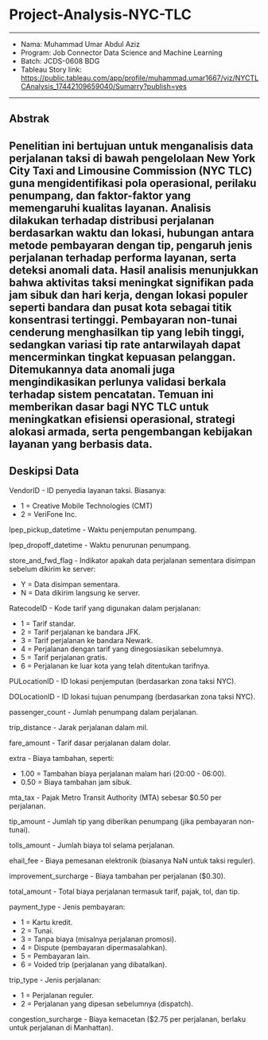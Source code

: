 # Project-Analysis-NYC-TLC
---
- Nama: Muhammad Umar Abdul Aziz
- Program: Job Connector Data Science and Machine Learning
- Batch: JCDS-0608 BDG
- Tableau Story link: https://public.tableau.com/app/profile/muhammad.umar1667/viz/NYCTLCAnalysis_17442109659040/Sumarry?publish=yes
---
## Abstrak

Penelitian ini bertujuan untuk menganalisis data perjalanan taksi di bawah pengelolaan New York City Taxi and Limousine Commission (NYC TLC) guna mengidentifikasi pola operasional, perilaku penumpang, dan faktor-faktor yang memengaruhi kualitas layanan. Analisis dilakukan terhadap distribusi perjalanan berdasarkan waktu dan lokasi, hubungan antara metode pembayaran dengan tip, pengaruh jenis perjalanan terhadap performa layanan, serta deteksi anomali data. Hasil analisis menunjukkan bahwa aktivitas taksi meningkat signifikan pada jam sibuk dan hari kerja, dengan lokasi populer seperti bandara dan pusat kota sebagai titik konsentrasi tertinggi. Pembayaran non-tunai cenderung menghasilkan tip yang lebih tinggi, sedangkan variasi tip rate antarwilayah dapat mencerminkan tingkat kepuasan pelanggan. Ditemukannya data anomali juga mengindikasikan perlunya validasi berkala terhadap sistem pencatatan. Temuan ini memberikan dasar bagi NYC TLC untuk meningkatkan efisiensi operasional, strategi alokasi armada, serta pengembangan kebijakan layanan yang berbasis data.
---
## Deskipsi Data

VendorID - ID penyedia layanan taksi. Biasanya:

- 1 = Creative Mobile Technologies (CMT)
- 2 = VeriFone Inc.

lpep_pickup_datetime - Waktu penjemputan penumpang.

lpep_dropoff_datetime - Waktu penurunan penumpang.

store_and_fwd_flag - Indikator apakah data perjalanan sementara disimpan sebelum dikirim ke server:

- Y = Data disimpan sementara.
- N = Data dikirim langsung ke server.

RatecodeID - Kode tarif yang digunakan dalam perjalanan:

- 1 = Tarif standar.
- 2 = Tarif perjalanan ke bandara JFK.
- 3 = Tarif perjalanan ke bandara Newark.
- 4 = Perjalanan dengan tarif yang dinegosiasikan sebelumnya.
- 5 = Tarif perjalanan gratis.
- 6 = Perjalanan ke luar kota yang telah ditentukan tarifnya.

PULocationID - ID lokasi penjemputan (berdasarkan zona taksi NYC).

DOLocationID - ID lokasi tujuan penumpang (berdasarkan zona taksi NYC).

passenger_count - Jumlah penumpang dalam perjalanan.

trip_distance - Jarak perjalanan dalam mil.

fare_amount - Tarif dasar perjalanan dalam dolar.

extra - Biaya tambahan, seperti:

- 1.00 = Tambahan biaya perjalanan malam hari (20:00 - 06:00).
- 0.50 = Biaya tambahan jam sibuk.

mta_tax - Pajak Metro Transit Authority (MTA) sebesar $0.50 per perjalanan.

tip_amount - Jumlah tip yang diberikan penumpang (jika pembayaran non-tunai).

tolls_amount - Jumlah biaya tol selama perjalanan.

ehail_fee - Biaya pemesanan elektronik (biasanya NaN untuk taksi reguler).

improvement_surcharge - Biaya tambahan per perjalanan ($0.30).

total_amount - Total biaya perjalanan termasuk tarif, pajak, tol, dan tip.

payment_type - Jenis pembayaran:

- 1 = Kartu kredit.
- 2 = Tunai.
- 3 = Tanpa biaya (misalnya perjalanan promosi).
- 4 = Dispute (pembayaran dipermasalahkan).
- 5 = Pembayaran lain.
- 6 = Voided trip (perjalanan yang dibatalkan).

trip_type - Jenis perjalanan:

- 1 = Perjalanan reguler.
- 2 = Perjalanan yang dipesan sebelumnya (dispatch).

congestion_surcharge - Biaya kemacetan ($2.75 per perjalanan, berlaku untuk perjalanan di Manhattan).
